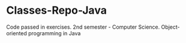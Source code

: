 # Classes-Repo-Java
Code passed in exercises. 2nd semester - Computer Science. Object-oriented programming in Java
